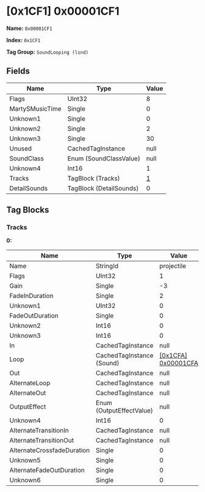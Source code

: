 # [0x1CF1] 0x00001CF1

**Name:** ```0x00001CF1```

**Index:** ```0x1CF1```

**Tag Group:** ```SoundLooping (lsnd)```

## Fields

Name	| Type	| Value
---	|---	|---	|
Flags	|UInt32	|8
MartySMusicTime	|Single	|0
Unknown1	|Single	|0
Unknown2	|Single	|2
Unknown3	|Single	|30
Unused	|CachedTagInstance	|null
SoundClass	|Enum (SoundClassValue)	|null
Unknown4	|Int16	|1
Tracks	|TagBlock (Tracks)	|[1](#tracks)
DetailSounds	|TagBlock (DetailSounds)	|0


## Tag Blocks

### Tracks

**0:**

Name	| Type	| Value
---	|---	|---	|
Name	|StringId	|projectile
Flags	|UInt32	|1
Gain	|Single	|-3
FadeInDuration	|Single	|2
Unknown1	|UInt32	|0
FadeOutDuration	|Single	|0
Unknown2	|Int16	|0
Unknown3	|Int16	|0
In	|CachedTagInstance	|null
Loop	|CachedTagInstance (Sound)	|[[0x1CFA] 0x00001CFA](../Sound/1CFA.md)
Out	|CachedTagInstance	|null
AlternateLoop	|CachedTagInstance	|null
AlternateOut	|CachedTagInstance	|null
OutputEffect	|Enum (OutputEffectValue)	|null
Unknown4	|Int16	|0
AlternateTransitionIn	|CachedTagInstance	|null
AlternateTransitionOut	|CachedTagInstance	|null
AlternateCrossfadeDuration	|Single	|0
Unknown5	|Single	|0
AlternateFadeOutDuration	|Single	|0
Unknown6	|Single	|0


